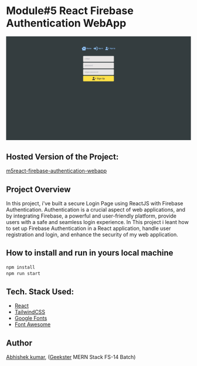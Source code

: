 # Module#5 React Firebase Authentication WebApp
![](thumbnail.png)

## Hosted Version of the Project:
[m5react-firebase-authentication-webapp](https://m5react-firebase-authentication-webapp.vercel.app/)

## Project Overview
In this project, i've built a secure Login Page using ReactJS with Firebase Authentication. Authentication is a crucial aspect of web applications, and by integrating Firebase, a powerful and user-friendly platform, provide users with a safe and seamless login experience. In This project i leant how to set up Firebase Authentication in a React application, handle user registration and login, and enhance the security of my web application.


## How to install and run in yours local machine
```bash
npm install
npm run start
```

## Tech. Stack Used:
+ [React](https://react.dev/)
+ [TailwindCSS](https://tailwindcss.com/)
+ [Google Fonts](https://fonts.google.com/)
+ [Font Awesome](https://fontawesome.com/icons/)

## Author
[Abhishek kumar](https://www.linkedin.com/in/alex21c/), ([Geekster](https://geekster.in/) MERN Stack FS-14 Batch)


